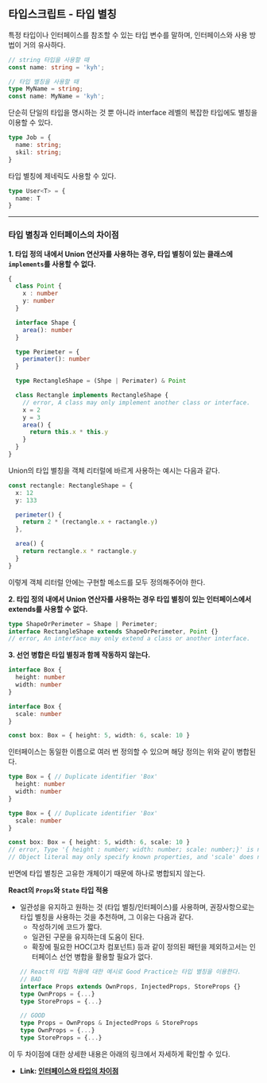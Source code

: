 ## 타입스크립트 - 타입 별칭
특정 타입이나 인터페이스를 참조할 수 있는 타입 변수를 말하며, 인터페이스와 사용 방법이 거의 유사하다.

```ts
// string 타입을 사용할 때
const name: string = 'kyh';

// 타입 별칭을 사용할 때
type MyName = string;
const name: MyName = 'kyh';
```
단순히 단일의 타입을 명시하는 것 뿐 아니라 interface 레벨의 복잡한 타입에도 별칭을 이용할 수 있다.

```ts
type Job = {
  name: string;
  skil: string;
}
```
타입 별칭에 제네릭도 사용할 수 있다.
```ts
type User<T> = {
  name: T
}
```
---

### 타입 별칭과 인터페이스의 차이점

**1. 타입 정의 내에서 Union 연산자를 사용하는 경우, 타입 별칭이 있는 클래스에 `implements`를 사용할 수 없다.**
```ts
{
  class Point {
    x : number
    y: number
  }

  interface Shape {
    area(): number
  }

  type Perimeter = {
    perimater(): number
  }

  type RectangleShape = (Shpe | Perimater) & Point

  class Rectangle implements RectangleShape {
    // error, A class may only implement another class or interface.
    x = 2
    y = 3
    area() {
      return this.x * this.y
    }
  }
}
```
Union의 타입 별칭을 객체 리터럴에 바르게 사용하는 예시는 다음과 같다.
```ts
const rectangle: RectangleShape = {
  x: 12
  y: 133

  perimeter() {
    return 2 * (rectangle.x + ractangle.y)
  },

  area() {
    return rectangle.x * ractangle.y
  }
}
```
이렇게 객체 리터럴 안에는 구현할 메소드를 모두 정의해주어야 한다.


**2. 타입 정의 내에서 Union 연산자를 사용하는 경우 타입 별칭이 있는 인터페이스에서 extends를 사용할 수 없다.**
```ts
type ShapeOrPerimeter = Shape | Perimeter;
interface RectangleShape extends ShapeOrPerimeter, Point {}
// error, An interface may only extend a class or another interface.
```

**3. 선언 병합은 타입 별칭과 함께 작동하지 않는다.**
```ts
interface Box { 
  height: number
  width: number
}

interface Box {
  scale: number
}

const box: Box = { height: 5, width: 6, scale: 10 }
```
인터페이스는 동일한 이름으로 여러 번 정의할 수 있으며 해당 정의는 위와 같이 병합된다.

```ts
type Box = { // Duplicate identifier 'Box'
  height: number
  width: number
}

type Box = { // Duplicate identifier 'Box'
  scale: number
}

const box: Box = { height: 5, width: 6, scale: 10 }
// error, Type '{ height : number; width: number; scale: number;}' is not assignable to type 'Box'
// Object literal may only specify known properties, and 'scale' does not exist in type 'Box'.

```
반면에 타입 별칭은 고유한 개체이기 때문에 하나로 병합되지 않는다.


**React의 `Props`와 `State` 타입 적용**
- 일관성을 유지하고 원하는 것 (타입 별칭/인터페이스)를 사용하며, 권장사항으로는 타입 별칭을 사용하는 것을 추천하며, 그 이유는 다음과 같다.
  - 작성하기에 코드가 짧다.
  - 일관된 구문을 유지하는데 도움이 된다.
  - 확장에 필요한 HOC(고차 컴포넌트) 등과 같이 정의된 패턴을 제외하고서는 인터페이스 선언 병합을 활용할 필요가 없다.
  ```ts
  // React의 타입 적용에 대한 예시로 Good Practice는 타입 별칭을 이용한다.
  // BAD
  interface Props extends OwnProps, InjectedProps, StoreProps {}
  type OwnProps = {...}
  type StoreProps = {...}

  // GOOD
  type Props = OwnProps & InjectedProps & StoreProps
  type OwnProps = {...}
  type StoreProps = {...}
  ```

이 두 차이점에 대한 상세한 내용은 아래의 링크에서 자세하게 확인할 수 있다.
- **Link: [인터페이스와 타입의 차이점](https://medium.com/@martin_hotell/interface-vs-type-alias-in-typescript-2-7-2a8f1777af4c)**
